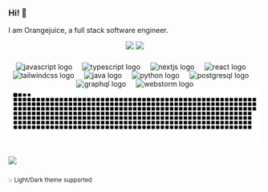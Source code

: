<!-- Thanks to
https://profile-readme-generator.com/
https://github.com/anuraghazra/github-readme-stats
https://github.com/antonkomarev/github-profile-views-counter
https://github.com/Platane/snk
https://github.com/devicons/devicon/tree/master/icons
-->

### Hi! 👋

I am Orangejuice, a full stack software engineer.

<div align="center">
  <picture>
    <source srcset="https://github-readme-stats.vercel.app/api?username=orangejuice&include_all_commits=true&custom_title=Github%20Stats&hide=contribs&count_private=true&show_icons=true&rank_icon=percentile&theme=dark" media="(prefers-color-scheme: dark)"/>
    <source srcset="https://github-readme-stats.vercel.app/api?username=orangejuice&include_all_commits=true&custom_title=Github%20Stats&hide=contribs&count_private=true&show_icons=true&rank_icon=percentile" media="(prefers-color-scheme: light), (prefers-color-scheme: no-preference)"/>
    <img src="https://github-readme-stats.vercel.app/api?username=orangejuice&include_all_commits=true&custom_title=Github%20Stats&hide=contribs&count_private=true&show_icons=true&rank_icon=percentile" height="150"/>
  </picture>
  <picture>
    <source srcset="https://github-readme-stats.vercel.app/api/top-langs?username=orangejuice&layout=compact&card_width=320&theme=dark" media="(prefers-color-scheme: dark)"/>
    <source srcset="https://github-readme-stats.vercel.app/api/top-langs?username=orangejuice&layout=compact&card_width=320" media="(prefers-color-scheme: light), (prefers-color-scheme: no-preference)"/>
    <img src="https://github-readme-stats.vercel.app/api/top-langs?username=orangejuice&layout=compact&card_width=320" height="150"/>
  </picture>
</div>

<!--div align="center>
  <img src="https://github-readme-stats.vercel.app/api?username=orangejuice&hide_title=false&hide_rank=false&show_icons=true&include_all_commits=true&count_private=true&locale=en&hide_border=false" height="150" alt="stats graph"  />
  <img src="https://github-readme-stats.vercel.app/api/top-langs?username=orangejuice&locale=en&hide_title=false&layout=compact&card_width=320&langs_count=5&hide_border=false" height="150" alt="languages graph"  />
</div-->

###

<div align="center">
  <img src="https://cdn.jsdelivr.net/gh/devicons/devicon/icons/javascript/javascript-original.svg" height="30" alt="javascript logo"  />
  <img width="12" />
  <img src="https://cdn.jsdelivr.net/gh/devicons/devicon/icons/typescript/typescript-original.svg" height="30" alt="typescript logo"  />
  <img width="12" />
  <img src="https://cdn.jsdelivr.net/gh/devicons/devicon/icons/nextjs/nextjs-original.svg" height="30" alt="nextjs logo"  />
  <img width="12" />
  <img src="https://cdn.jsdelivr.net/gh/devicons/devicon/icons/react/react-original.svg" height="30" alt="react logo"  />
  <img width="12" />
  <img src="https://cdn.jsdelivr.net/gh/devicons/devicon/icons/tailwindcss/tailwindcss-original.svg" height="30" alt="tailwindcss logo"  />
  <img width="12" />
  <img src="https://cdn.jsdelivr.net/gh/devicons/devicon/icons/java/java-original.svg" height="30" alt="java logo"  />
  <img width="12" />
  <img src="https://cdn.jsdelivr.net/gh/devicons/devicon/icons/python/python-original.svg" height="30" alt="python logo"  />
  <img width="12" />
  <img src="https://cdn.jsdelivr.net/gh/devicons/devicon/icons/postgresql/postgresql-original.svg" height="30" alt="postgresql logo"  />
  <img width="12" />
  <img src="https://cdn.jsdelivr.net/gh/devicons/devicon/icons/graphql/graphql-plain.svg" height="30" alt="graphql logo"  />
  <img width="12" />
  <img src="https://cdn.jsdelivr.net/gh/devicons/devicon/icons/webstorm/webstorm-original.svg" height="30" alt="webstorm logo"  />
</div>

<picture>
  <source media="(prefers-color-scheme: dark)" srcset="https://raw.githubusercontent.com/orangejuice/orangejuice/output/snake-dark.svg" />
  <source media="(prefers-color-scheme: light), (prefers-color-scheme: no-preference)" srcset="https://raw.githubusercontent.com/orangejuice/orangejuice/output/snake.svg" />
  <img alt="Animation" src="https://raw.githubusercontent.com/orangejuice/orangejuice/output/snake.svg" />
</picture>

###

![](https://komarev.com/ghpvc/?username=orangejuice&abbreviated=true)

<sub>💡 Light/Dark theme supported<sub>
